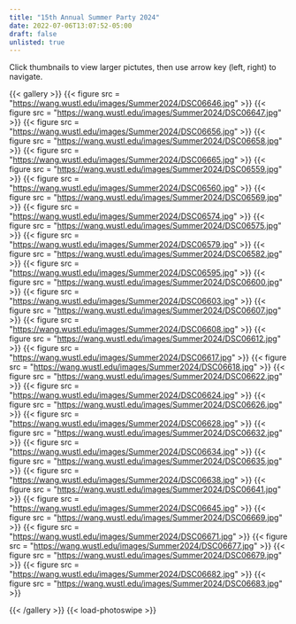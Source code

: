 ```yaml
---
title: "15th Annual Summer Party 2024"
date: 2022-07-06T13:07:52-05:00
draft: false
unlisted: true
---
```

Click thumbnails to view larger pictutes, then use arrow key (left, right) to navigate.

{{< gallery >}}
{{< figure src = "https://wang.wustl.edu/images/Summer2024/DSC06646.jpg" >}}
{{< figure src = "https://wang.wustl.edu/images/Summer2024/DSC06647.jpg" >}}
{{< figure src = "https://wang.wustl.edu/images/Summer2024/DSC06656.jpg" >}}
{{< figure src = "https://wang.wustl.edu/images/Summer2024/DSC06658.jpg" >}}
{{< figure src = "https://wang.wustl.edu/images/Summer2024/DSC06665.jpg" >}}
{{< figure src = "https://wang.wustl.edu/images/Summer2024/DSC06559.jpg" >}}
{{< figure src = "https://wang.wustl.edu/images/Summer2024/DSC06560.jpg" >}}
{{< figure src = "https://wang.wustl.edu/images/Summer2024/DSC06569.jpg" >}}
{{< figure src = "https://wang.wustl.edu/images/Summer2024/DSC06574.jpg" >}}
{{< figure src = "https://wang.wustl.edu/images/Summer2024/DSC06575.jpg" >}}
{{< figure src = "https://wang.wustl.edu/images/Summer2024/DSC06579.jpg" >}}
{{< figure src = "https://wang.wustl.edu/images/Summer2024/DSC06582.jpg" >}}
{{< figure src = "https://wang.wustl.edu/images/Summer2024/DSC06595.jpg" >}}
{{< figure src = "https://wang.wustl.edu/images/Summer2024/DSC06600.jpg" >}}
{{< figure src = "https://wang.wustl.edu/images/Summer2024/DSC06603.jpg" >}}
{{< figure src = "https://wang.wustl.edu/images/Summer2024/DSC06607.jpg" >}}
{{< figure src = "https://wang.wustl.edu/images/Summer2024/DSC06608.jpg" >}}
{{< figure src = "https://wang.wustl.edu/images/Summer2024/DSC06612.jpg" >}}
{{< figure src = "https://wang.wustl.edu/images/Summer2024/DSC06617.jpg" >}}
{{< figure src = "https://wang.wustl.edu/images/Summer2024/DSC06618.jpg" >}}
{{< figure src = "https://wang.wustl.edu/images/Summer2024/DSC06622.jpg" >}}
{{< figure src = "https://wang.wustl.edu/images/Summer2024/DSC06624.jpg" >}}
{{< figure src = "https://wang.wustl.edu/images/Summer2024/DSC06626.jpg" >}}
{{< figure src = "https://wang.wustl.edu/images/Summer2024/DSC06628.jpg" >}}
{{< figure src = "https://wang.wustl.edu/images/Summer2024/DSC06632.jpg" >}}
{{< figure src = "https://wang.wustl.edu/images/Summer2024/DSC06634.jpg" >}}
{{< figure src = "https://wang.wustl.edu/images/Summer2024/DSC06635.jpg" >}}
{{< figure src = "https://wang.wustl.edu/images/Summer2024/DSC06638.jpg" >}}
{{< figure src = "https://wang.wustl.edu/images/Summer2024/DSC06641.jpg" >}}
{{< figure src = "https://wang.wustl.edu/images/Summer2024/DSC06645.jpg" >}}
{{< figure src = "https://wang.wustl.edu/images/Summer2024/DSC06669.jpg" >}}
{{< figure src = "https://wang.wustl.edu/images/Summer2024/DSC06671.jpg" >}}
{{< figure src = "https://wang.wustl.edu/images/Summer2024/DSC06677.jpg" >}}
{{< figure src = "https://wang.wustl.edu/images/Summer2024/DSC06679.jpg" >}}
{{< figure src = "https://wang.wustl.edu/images/Summer2024/DSC06682.jpg" >}}
{{< figure src = "https://wang.wustl.edu/images/Summer2024/DSC06683.jpg" >}}

{{< /gallery >}}
{{< load-photoswipe >}}
